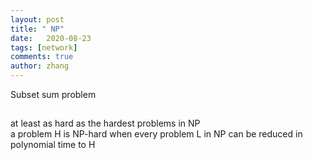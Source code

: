```yaml
---
layout: post
title: " NP"
date:   2020-08-23
tags: [network]
comments: true
author: zhang
---
```

Subset sum problem  

## 
at least as hard as the hardest problems in NP  
a problem H is NP-hard when every problem L in NP can be reduced in polynomial time to H  
